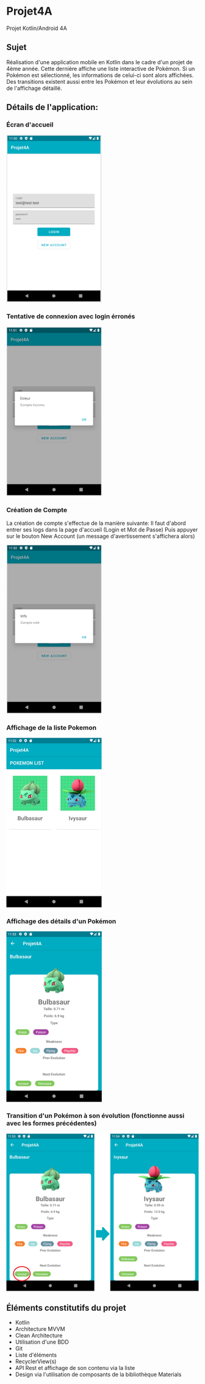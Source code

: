 # Projet4A

Projet Kotlin/Android 4A

## Sujet

Réalisation d'une application mobile en Kotlin dans le cadre d'un projet de 4ème année.
Cette dernière affiche une liste interactive de Pokémon. Si un Pokémon est sélectionné, les informations de celui-ci sont alors affichées.
Des transitions existent aussi entre les Pokémon et leur évolutions au sein de l'affichage détaillé.

## Détails de l'application:

### Écran d'accueil

<img src="Screenshot/LoginPage.PNG" width="250">

### Tentative de connexion avec login érronés

<img src="Screenshot/LoginPageError.PNG" width="250">

### Création de Compte

La création de compte s'effectue de la manière suivante:
Il faut d'abord entrer ses logs dans la page d'accueil (Login et Mot de Passe)
Puis appuyer sur le bouton New Account (un message d'avertissement s'affichera alors)

<img src="Screenshot/LoginPageCreate.PNG" width="250">

### Affichage de la liste Pokemon

<img src="Screenshot/PokemonListe.PNG" width="250">

### Affichage des détails d'un Pokémon

<img src="Screenshot/PokemonDetail.PNG" width="250">

### Transition d'un Pokémon à son évolution (fonctionne aussi avec les formes précédentes)

<img src="Screenshot/SwitchEvolution.png" width="535">

## Éléments constitutifs du projet

- Kotlin
- Architecture MVVM
- Clean Architecture
- Utilisation d'une BDD
- Git
- Liste d'éléments
- RecyclerView(s)
- API Rest et affichage de son contenu via la liste
- Design via l'utilisation de composants de la bibliothèque Materials




